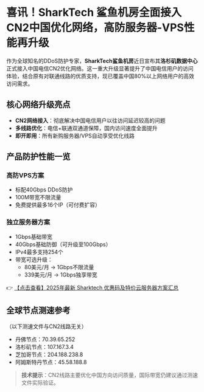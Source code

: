 # 喜讯！SharkTech 鲨鱼机房全面接入CN2中国优化网络，高防服务器-VPS性能再升级

作为全球知名的DDoS防护专家，**SharkTech鲨鱼机房**近日宣布其**洛杉矶数据中心**正式接入中国电信CN2优化网络。这一重大升级显著提升了中国电信用户的访问体验，结合原有对联通线路的优质支持，现已覆盖中国80%以上网络用户的高效访问需求。

## 核心网络升级亮点
- **CN2网络接入**：彻底解决中国电信用户以往访问延迟较高的问题
- **多线路优化**：电信+联通双通道保障，国内访问速度全面提升
- **即开即用**：所有新购服务器/VPS自动享受优化线路

## 产品防护性能一览
### 高防VPS方案
- 标配40Gbps DDoS防护
- 100M带宽不限流量
- 免费提供最多16个IP（可付费扩容）

### 独立服务器方案  
- 1Gbps基础带宽
- 40Gbps基础防御（可升级至100Gbps）
- IPv4最多支持254个
- 带宽可选升级：
  - 80美元/月 → 1Gbps不限流量
  - 339美元/月 → 1Gbps独享带宽

👉 [【点击查看】2025年最新 Sharktech 优惠码及特价云服务器方案汇总](https://bit.ly/Sharktech)

## 全球节点测速参考
（以下测速文件与CN2线路无关）
- 丹佛节点：70.39.65.252
- 洛杉矶节点：107.167.3.4  
- 芝加哥节点：204.188.238.8
- 阿姆斯特丹节点：45.58.188.8

> **技术提示**：CN2线路主要优化中国方向访问质量，国际带宽仍建议通过测速文件实际验证。